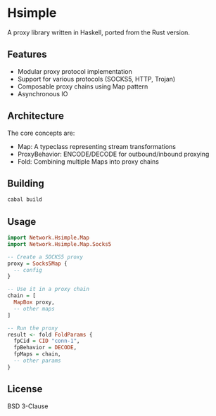 # Hsimple

A proxy library written in Haskell, ported from the Rust version.

## Features

- Modular proxy protocol implementation
- Support for various protocols (SOCKS5, HTTP, Trojan)
- Composable proxy chains using Map pattern
- Asynchronous IO

## Architecture

The core concepts are:

- Map: A typeclass representing stream transformations
- ProxyBehavior: ENCODE/DECODE for outbound/inbound proxying
- Fold: Combining multiple Maps into proxy chains

## Building

```bash
cabal build
```

## Usage

```haskell
import Network.Hsimple.Map
import Network.Hsimple.Map.Socks5

-- Create a SOCKS5 proxy
proxy = Socks5Map {
  -- config
}

-- Use it in a proxy chain
chain = [
  MapBox proxy,
  -- other maps
]

-- Run the proxy
result <- fold FoldParams {
  fpCid = CID "conn-1",
  fpBehavior = DECODE,
  fpMaps = chain,
  -- other params
}
```

## License

BSD 3-Clause 